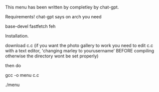 This menu has been written by completley by chat-gpt.


Requirements!
chat-gpt says on arch you need

base-devel
fastfetch
feh

Installation. 

download c.c 
(if you want the photo gallery to work you need to edit c.c with a text editor, 'changing marley to yourusername' BEFORE compiling otherwise the directory wont be set properly)

then do 

gcc -o menu c.c

./menu
